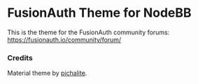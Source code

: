 # FusionAuth Theme for NodeBB

This is the theme for the FusionAuth community forums: https://fusionauth.io/community/forum/

### Credits

Material theme by [pichalite](https://github.com/pichalite).
